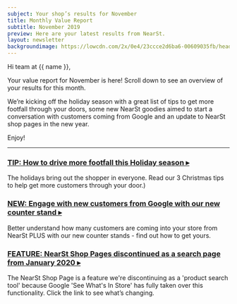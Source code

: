 ```yaml
---
subject: Your shop’s results for November
title: Monthly Value Report
subtitle: November 2019
preview: Here are your latest results from NearSt.
layout: newsletter
backgroundimage: https://lowcdn.com/2x/0e4/23ccce2d6ba6-00609035fb/header_image_march.jpg
---
```



Hi team at {{ name }},

Your value report for November is here! Scroll down to see an overview of your results for this month.

We’re kicking off the holiday season with a great list of tips to get more footfall through your doors, some new NearSt goodies aimed to start a conversation with customers coming from Google and an update to NearSt shop pages in the new year.

Enjoy!



---
### [TIP: How to drive more footfall this Holiday season ▸](https://www.notion.so/nearst/How-to-Drive-more-footfall-into-your-shop-this-Holiday-season-fd43637dc5094456875d92fbbfd1daae)
The holidays bring out the shopper in everyone. Read our 3 Christmas tips to help get more customers through your door.)

### [NEW: Engage with new customers from Google with our new counter stand ▸](https://www.notion.so/nearst/Engage-with-new-customers-through-Google-with-our-new-counter-stands-46b347dbd353453cb5ed932cc008db81)
Better understand how many customers are coming into your store from NearSt PLUS with our new counter stands - find out how to get yours.

### [FEATURE: NearSt Shop Pages discontinued as a search page from January 2020 ▸](https://www.notion.so/nearst/NearSt-Shop-Pages-discontinued-as-search-pages-from-January-2020-f5fe9ea4118d452eae913095a11fc7ad)
The NearSt Shop Page is a feature we're discontinuing as a 'product search tool' because Google 'See What's In Store' has fully taken over this functionality. Click the link to see what’s changing.

